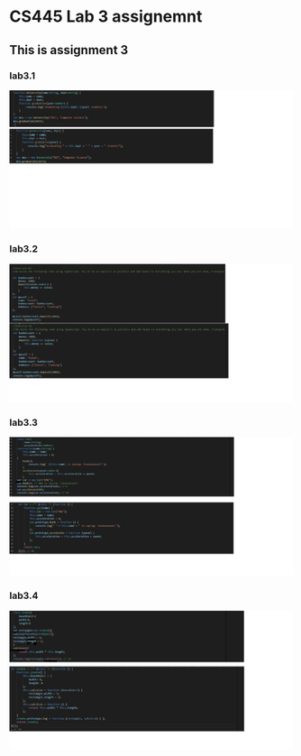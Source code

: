 # CS445 Lab 3 assignemnt 

## This is assignment 3

### lab3.1

![lab3.1](https://github.com/gakalu/CS445---Lab/blob/main/lab3/lab3.1.png)
### lab3.2
![lab3.2](https://github.com/gakalu/CS445---Lab/blob/main/lab3/lab3.2.png)
### lab3.3
![lab3.3](https://github.com/gakalu/CS445---Lab/blob/main/lab3/lab3.3.png)
### lab3.4
![lab3.4](https://github.com/gakalu/CS445---Lab/blob/main/lab3/lab3.4.png)

